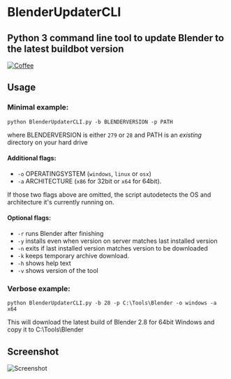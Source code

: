 # BlenderUpdaterCLI
## Python 3 command line tool to update Blender to the latest buildbot version
[![Coffee](https://www.buymeacoffee.com/assets/img/custom_images/black_img.png)](https://www.buymeacoffee.com/tobkum)
## Usage
### Minimal example:
```python BlenderUpdaterCLI.py -b BLENDERVERSION -p PATH```

where BLENDERVERSION is either ```279``` or ```28``` and PATH is an _existing_ directory on your hard drive

#### Additional flags:
* ```-o``` OPERATINGSYSTEM (```windows```, ```linux``` or ```osx```) 
* ```-a``` ARCHITECTURE (```x86``` for 32bit or ```x64``` for 64bit). 

If those two flags above are omitted, the script autodetects the OS and architecture it's currently running on.

#### Optional flags:
* ```-r``` runs Blender after finishing
* ```-y``` installs even when version on server matches last installed version
* ```-n``` exits if last installed version matches version to be downloaded
* ```-k``` keeps temporary archive download. 
* ```-h``` shows help text
* ```-v``` shows version of the tool

### Verbose example:
```python BlenderUpdaterCLI.py -b 28 -p C:\Tools\Blender -o windows -a x64```

This will download the latest build of Blender 2.8 for 64bit Windows and copy it to C:\Tools\Blender

## Screenshot
![Screenshot](https://raw.githubusercontent.com/overmindstudios/BlenderUpdaterCLI/master/screenshot.png)
